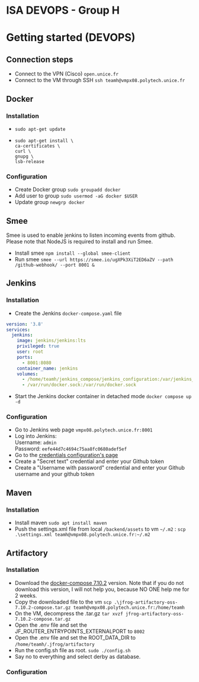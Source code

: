 # ISA DEVOPS - Group H
# Getting started (DEVOPS)
## Connection steps
* Connect to the VPN (Cisco) `open.unice.fr`
* Connect to the VM through SSH `ssh teamh@vmpx08.polytech.unice.fr`
## Docker
### Installation 
* `sudo apt-get update`
* ```shell
  sudo apt-get install \
  ca-certificates \
  curl \
  gnupg \
  lsb-release
  ```
  
### Configuration
* Create Docker group `sudo groupadd docker`
* Add user to group `sudo usermod -aG docker $USER`
* Update group `newgrp docker`

## Smee
Smee is used to enable jenkins to listen incoming events from github. Please note that NodeJS is required to install and run Smee.
* Install smee `npm install --global smee-client`
* Run smee `smee --url https://smee.io/ugXPk3XiT2ED6aZV --path /github-webhook/ --port 8001 &` 

## Jenkins
### Installation
* Create the Jenkins `docker-compose.yaml` file
```yaml
version: '3.8'
services:
  jenkins:
    image: jenkins/jenkins:lts
    privileged: true
    user: root
    ports:
      - 8001:8080
    container_name: jenkins
    volumes:
      - /home/teamh/jenkins_compose/jenkins_configuration:/var/jenkins_home
      - /var/run/docker.sock:/var/run/docker.sock
```
* Start the Jenkins docker container in detached mode `docker compose up -d`

### Configuration
* Go to Jenkins web page `vmpx08.polytech.unice.fr:8001`
* Log into Jenkins: <br>
Username: `admin`<br>
Password: `eefe44d7c4694c75aa8fc0680adef5ef`
* Go to the [credentials configuration's page](http://vmpx08.polytech.unice.fr:8001/manage/credentials/)
* Create a "Secret text" credential and enter your Github token
* Create a "Username with password" credential and enter your Github username and your github token

## Maven
### Installation
* Install maven `sudo apt install maven`
* Push the settings.xml file from local `/backend/assets` to vm `~/.m2` : `scp .\settings.xml teamh@vmpx08.polytech.unice.fr:~/.m2`


## Artifactory
### Installation
* Download the [docker-compose 7.10.2](https://releases.jfrog.io/artifactory/bintray-artifactory/org/artifactory/oss/docker/jfrog-artifactory-oss/7.10.2/jfrog-artifactory-oss-7.10.2-compose.tar.gz) version.
Note that if you do not download this version, I will not help you, because NO ONE help me for 2 weeks. 
* Copy the downloaded file to the vm `scp .\jfrog-artifactory-oss-7.10.2-compose.tar.gz teamh@vmpx08.polytech.unice.fr:/home/teamh`
* On the VM, decompress the .tar.gz `tar xvzf jfrog-artifactory-oss-7.10.2-compose.tar.gz`
* Open the .env file and set the JF_ROUTER_ENTRYPOINTS_EXTERNALPORT to `8002`
* Open the .env file and set the ROOT_DATA_DIR to `/home/teamh/.jfrog/artifactory`
* Run the config.sh file as root. `sudo ./config.sh`
* Say no to everything and select derby as database.

### Configuration


